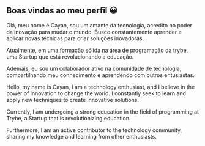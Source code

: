 ## Boas vindas ao meu perfil 😀

Olá, meu nome é Cayan, sou um amante da tecnologia, acredito no poder da inovação para mudar o mundo. Busco constantemente aprender e aplicar novas técnicas para criar soluções inovadoras.

Atualmente, em uma formação sólida na área de programação da trybe, uma Startup que está revolucionando a educação.

Ademais, eu sou um colaborador ativo na comunidade de tecnologia, compartilhando meu conhecimento e aprendendo com outros entusiastas.

Hello, my name is Cayan, I am a technology enthusiast, and I believe in the power of innovation to change the world. I constantly seek to learn and apply new techniques to create innovative solutions.

Currently, I am undergoing a strong education in the field of programming at Trybe, a Startup that is revolutionizing education.

Furthermore, I am an active contributor to the technology community, sharing my knowledge and learning from other enthusiasts.
